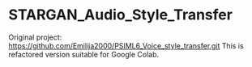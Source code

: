 # STARGAN_Audio_Style_Transfer

Original project: https://github.com/Emilija2000/PSIML6_Voice_style_transfer.git
This is refactored version suitable for Google Colab.
